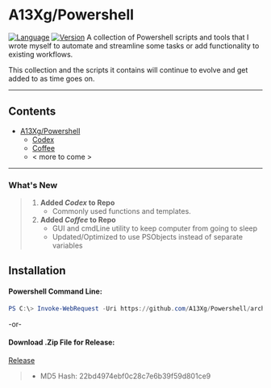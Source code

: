 [//]: # (Package Version - 1.2)
# A13Xg/Powershell
[![Language](https://img.shields.io/badge/Language:-PowerShell-blue)](https://docs.microsoft.com/en-us/powershell/) [![Version](https://img.shields.io/badge/Package_Ver.-1.2-green)](https://docs.microsoft.com/en-us/powershell/)
A collection of Powershell scripts and tools that I wrote myself to automate and streamline some tasks or add functionality to existing workflows.

This collection and the scripts it contains will continue to evolve and get added to as time goes on.

---



## Contents

- [A13Xg/Powershell](https://github.com/A13Xg/Powershell)
    - [Codex](https://github.com/A13Xg/Powershell/tree/main/Codex)
    - [Coffee](https://github.com/A13Xg/Powershell/tree/main/Coffee)
    - < more to come >

---

### What's New
> 1. **Added *Codex* to Repo**
>    - Commonly used functions and templates.
> 2. **Added *Coffee* to Repo**
>    - GUI and cmdLine utility to keep computer from going to sleep
>    - Updated/Optimized to use PSObjects instead of separate variables

## Installation
#### Powershell Command Line:
```powershell
PS C:\> Invoke-WebRequest -Uri https://github.com/A13Xg/Powershell/archive/main.zip -OutFile <PATH>.zip
```
-or-
#### Download .Zip File for Release:
[Release](https://github.com/A13Xg/Powershell/releases/tag/v1.2)
> 
> - MD5 Hash: 22bd4974ebf0c28c7e6b39f59d801ce9